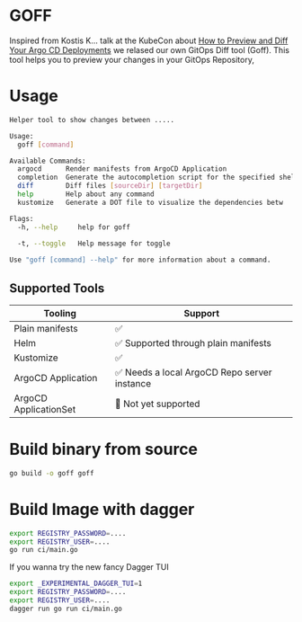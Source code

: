 GOFF
===

Inspired from Kostis K... talk at the KubeCon about [How to Preview and Diff Your Argo CD Deployments](https://youtu.be/X392bJX0AEs) we relased our own GitOps Diff tool (Goff). This tool helps you to preview your changes in your GitOps Repository, 


# Usage

```bash
Helper tool to show changes between .....

Usage:
  goff [command]

Available Commands:
  argocd      Render manifests from ArgoCD Application
  completion  Generate the autocompletion script for the specified shell
  diff        Diff files [sourceDir] [targetDir]
  help        Help about any command
  kustomize   Generate a DOT file to visualize the dependencies betw

Flags:
  -h, --help     help for goff
  
  -t, --toggle   Help message for toggle

Use "goff [command] --help" for more information about a command.
```

## Supported Tools

| Tooling               | Support                                       |
|-----------------------|----------------------------------------------|
| Plain manifests       | ✅                                          |
| Helm                  | ✅ Supported through plain manifests        |
| Kustomize             | ✅                                          |
| ArgoCD Application    | ✅ Needs a local ArgoCD Repo server instance             |
| ArgoCD ApplicationSet |  🚧 Not yet supported                       |

# Build binary from source
```bash
go build -o goff goff 
```


# Build Image with dagger
```bash
export REGISTRY_PASSWORD=....
export REGISTRY_USER=....
go run ci/main.go 
```

If you wanna try the new fancy Dagger TUI
```bash
export _EXPERIMENTAL_DAGGER_TUI=1
export REGISTRY_PASSWORD=....
export REGISTRY_USER=....
dagger run go run ci/main.go
```
